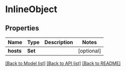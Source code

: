 # InlineObject

## Properties
Name | Type | Description | Notes
------------ | ------------- | ------------- | -------------
**hosts** | **Set<String>** |  | [optional] 

[[Back to Model list]](../README.md#documentation-for-models) [[Back to API list]](../README.md#documentation-for-api-endpoints) [[Back to README]](../README.md)


